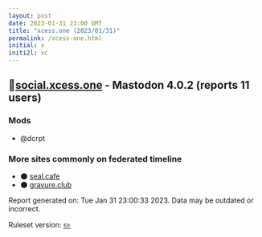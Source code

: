 ```yaml
---
layout: post
date: 2023-01-31 23:00 GMT
title: "xcess.one (2023/01/31)"
permalink: /xcess-one.html
initial: x
initi2l: xc
---
```


## 🐘[social.xcess.one](https://social.xcess.one) - Mastodon 4.0.2 (reports 11 users)

### Mods
 * @dcrpt

### More sites commonly on federated timeline

* 🌑 [seal.cafe](/seal-cafe.html)
* 🌑 [gravure.club](/gravure-club.html)

Report generated on: Tue Jan 31 23:00:33 2023. Data may be outdated or incorrect.

Ruleset version: [✏️](/version-pencil)
